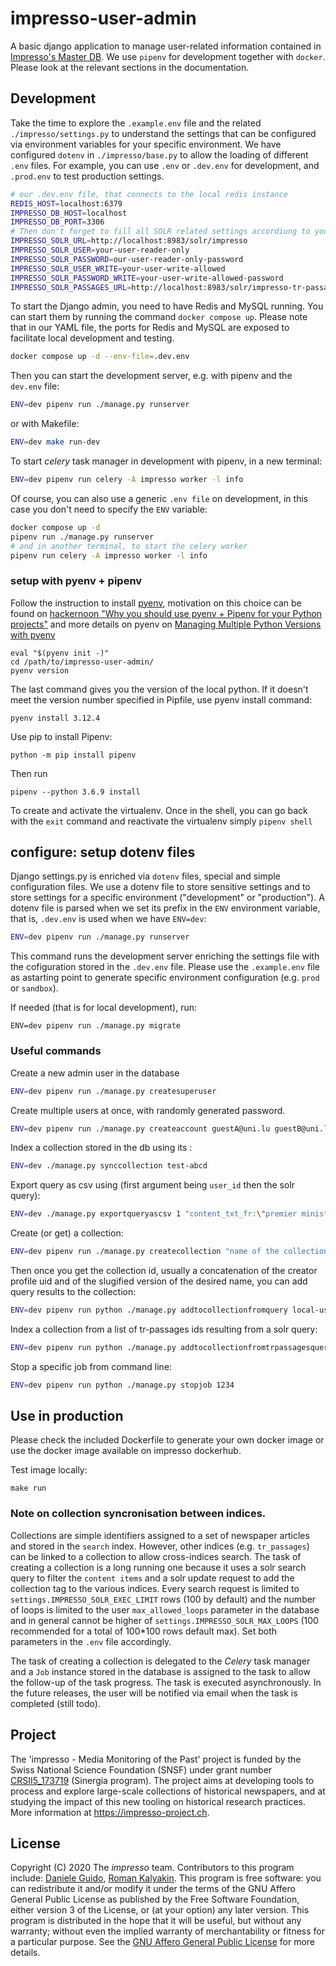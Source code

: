 # impresso-user-admin

A basic django application to manage user-related information contained in [Impresso's Master DB](https://github.com/impresso/impresso-master-db).
We use `pipenv` for development together with `docker`. Please look at the relevant sections in the documentation.

## Development

Take the time to explore the `.example.env` file and the related `./impresso/settings.py` to understand the settings that can be configured via environment variables for your specific environment. We have configured `dotenv` in `./impresso/base.py` to allow the loading of different `.env` files. For example, you can use `.env` or `.dev.env` for development, and `.prod.env` to test production settings.

```sh
# our .dev.env file, that connects to the local redis instance
REDIS_HOST=localhost:6379
IMPRESSO_DB_HOST=localhost
IMPRESSO_DB_PORT=3306
# Then don't forget to fill all SOLR related settings accordiung to your impresso configuration
IMPRESSO_SOLR_URL=http://localhost:8983/solr/impresso
IMPRESSO_SOLR_USER=your-user-reader-only
IMPRESSO_SOLR_PASSWORD=our-user-reader-only-password
IMPRESSO_SOLR_USER_WRITE=your-user-write-allowed
IMPRESSO_SOLR_PASSWORD_WRITE=your-user-write-allowed-password
IMPRESSO_SOLR_PASSAGES_URL=http://localhost:8983/solr/impresso-tr-passages
```

To start the Django admin, you need to have Redis and MySQL running. You can start them by running the command `docker compose up`. Please note that in our YAML file, the ports for Redis and MySQL are exposed to facilitate local development and testing.

```sh
docker compose up -d --env-file=.dev.env
```

Then you can start the development server, e.g. with pipenv and the `dev.env` file:

```sh
ENV=dev pipenv run ./manage.py runserver
```

or with Makefile:

```sh
ENV=dev make run-dev
```

To start _celery_ task manager in development with pipenv, in a new terminal:

```sh
ENV=dev pipenv run celery -A impresso worker -l info
```

Of course, you can also use a generic `.env file` on development, in this case you don't need to specify the `ENV` variable:

```sh
docker compose up -d
pipenv run ./manage.py runserver
# and in another terminal, to start the celery worker
pipenv run celery -A impresso worker -l info
```

### setup with pyenv + pipenv

Follow the instruction to install [pyenv](https://github.com/pyenv/pyenv), motivation on this choice can be found on [hackernoon "Why you should use pyenv + Pipenv for your Python projects"](https://hackernoon.com/reaching-python-development-nirvana-bb5692adf30c)
and more details on pyenv on [Managing Multiple Python Versions with pyenv](http://akbaribrahim.com/managing-multiple-python-versions-with-pyenv/)

```
eval "$(pyenv init -)"
cd /path/to/impresso-user-admin/
pyenv version
```

The last command gives you the version of the local python. If it doesn't meet the version number specified in Pipfile,
use pyenv install command:

```
pyenv install 3.12.4
```

Use pip to install Pipenv:

```
python -m pip install pipenv
```

Then run

```
pipenv --python 3.6.9 install
```

To create and activate the virtualenv. Once in the shell, you can go back with the `exit` command and reactivate the virtualenv simply `pipenv shell`

## configure: setup dotenv files

Django settings.py is enriched via `dotenv` files, special and simple configuration files.
We use a dotenv file to store sensitive settings and to store settings for a specific environment ("development" or "production"). A dotenv file is parsed when we set its prefix in the `ENV` environment variable, that is, `.dev.env` is used when we have `ENV=dev`:

```sh
ENV=dev pipenv run ./manage.py runserver
```

This command runs the development server enriching the settings file with the cofiguration stored in the `.dev.env` file.
Please use the `.example.env` file as astarting point to generate specific environment configuration (e.g. `prod` or `sandbox`).

If needed (that is for local development), run:

```
ENV=dev pipenv run ./manage.py migrate
```

### Useful commands

Create a new admin user in the database

```sh
ENV=dev pipenv run ./manage.py createsuperuser
```

Create multiple users at once, with randomly generated password.

```sh
ENV=dev pipenv run ./manage.py createaccount guestA@uni.lu guestB@uni.lu
```

Index a collection stored in the db using its <id>:

```sh
ENV=dev ./manage.py synccollection test-abcd
```

Export query as csv using (first argument being `user_id` then the solr query):

```sh
ENV=dev ./manage.py exportqueryascsv 1 "content_txt_fr:\"premier ministre portugais\""
```

Create (or get) a collection:

```sh
ENV=dev pipenv run ./manage.py createcollection "name of the collection" my-username
```

Then once you get the collection id, usually a concatenation of the creator profile uid and of the slugified version of the desired name, you can add query results to the collection:

```sh
ENV=dev pipenv run python ./manage.py addtocollectionfromquery local-user_name-of-the-collection "content_txt_fr:\"premier ministre portugais\""
```

Index a collection from a list of tr-passages ids resulting from a solr query:

```sh
ENV=dev pipenv run python ./manage.py addtocollectionfromtrpassagesquery local-dg-abcde "cluster_id_s:tr-nobp-all-v01-c8590083914"
```

Stop a specific job from command line:

```sh
ENV=dev pipenv run python ./manage.py stopjob 1234
```

## Use in production

Please check the included Dockerfile to generate your own docker image or use the docker image available on impresso dockerhub.

Test image locally:

```
make run
```

### Note on collection syncronisation between indices.

Collections are simple identifiers assigned to a set of newspaper articles and stored in the `search` index. However, other indices (e.g. `tr_passages`) can be linked to a collection to allow cross-indices search.
The task of creating a collection is a long running one because it uses a solr search query to filter the `content items` and a solr update request to add the collection tag to the various indices. Every search request is limited to `settings.IMPRESSO_SOLR_EXEC_LIMIT` rows (100 by default) and the number of loops is limited to the user `max_allowed_loops` parameter in the database and in general cannot be higher of `settings.IMPRESSO_SOLR_MAX_LOOPS` (100 recommended for a total of 100\*100 rows default max). Set both parameters in the `.env` file accordingly.

The task of creating a collection is delegated to the _Celery_ task manager and a `Job` instance stored in the database is assigned to the task to allow the follow-up of the task progress. The task is executed asynchronously. In the future releases, the user will be notified via email when the task is completed (still todo).

## Project

The 'impresso - Media Monitoring of the Past' project is funded by the Swiss National Science Foundation (SNSF) under grant number [CRSII5_173719](http://p3.snf.ch/project-173719) (Sinergia program). The project aims at developing tools to process and explore large-scale collections of historical newspapers, and at studying the impact of this new tooling on historical research practices. More information at https://impresso-project.ch.

## License

Copyright (C) 2020 The _impresso_ team. Contributors to this program include: [Daniele Guido](https://github.com/danieleguido), [Roman Kalyakin](https://github.com/theorm).
This program is free software: you can redistribute it and/or modify it under the terms of the GNU Affero General Public License as published by the Free Software Foundation, either version 3 of the License, or (at your option) any later version.
This program is distributed in the hope that it will be useful, but without any warranty; without even the implied warranty of merchantability or fitness for a particular purpose. See the [GNU Affero General Public License](https://github.com/impresso/impresso-user-admin/blob/master/LICENSE) for more details.

